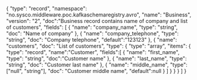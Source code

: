 {
   "type": "record",
   "namespace": "no.sysco.middleware.poc.kafkaschemaregistry.avro",
   "name": "Business",
   "version": "2",
   "doc":"Business record contains name of company and list of customers",
   "fields": [
     { "name": "company_name", "type": "string", "doc": "Name of company" },
     { "name": "company_telephone", "type": "string", "doc": "Company telephone", "default":"123123" },
     {
        "name": "customers",
        "doc": "List of customers",
        "type": {
          "type": "array",
          "items": {
            "type": "record",
            "name":"Customer",
            "fields":[
              { "name": "first_name", "type": "string", "doc":"Customer name" },
              { "name": "last_name", "type": "string", "doc": "Customer last name" },
              { "name": "middle_name", "type":["null", "string"], "doc": "Customer middle name", "default":null }
            ]
          }
        }
     }
   ]
}
